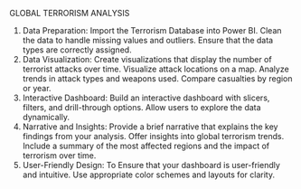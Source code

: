 GLOBAL TERRORISM ANALYSIS
1. Data Preparation:
Import the Terrorism Database into Power BI.
Clean the data to handle missing values and outliers.
Ensure that the data types are correctly assigned.
2. Data Visualization:
Create visualizations that display the number of terrorist attacks over time.
Visualize attack locations on a map.
Analyze trends in attack types and weapons used.
Compare casualties by region or year.
3. Interactive Dashboard:
Build an interactive dashboard with slicers, filters, and drill-through options.
Allow users to explore the data dynamically.
4. Narrative and Insights:
Provide a brief narrative that explains the key findings from your analysis.
Offer insights into global terrorism trends.
Include a summary of the most affected regions and the impact of terrorism over time.
5. User-Friendly Design:
To Ensure that your dashboard is user-friendly and intuitive.
Use appropriate color schemes and layouts for clarity.
